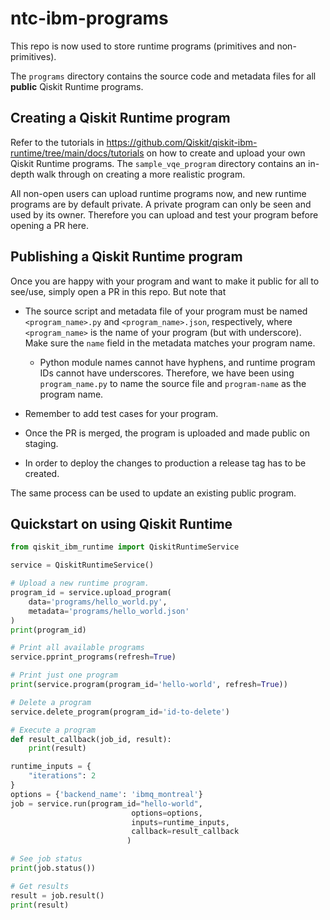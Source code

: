 # ntc-ibm-programs

This repo is now used to store runtime programs (primitives and non-primitives).

The `programs` directory contains the source code and metadata files for all **public** Qiskit Runtime
programs.

## Creating a Qiskit Runtime program

Refer to the tutorials in https://github.com/Qiskit/qiskit-ibm-runtime/tree/main/docs/tutorials
on how to create and upload your own Qiskit Runtime programs. The `sample_vqe_program` directory
contains an in-depth walk through on creating a more realistic program.

All non-open users can upload runtime programs now, and new runtime programs are by default private.
A private program can only be seen and used by its owner. Therefore you can upload and
test your program before opening a PR here.

## Publishing a Qiskit Runtime program

Once you are happy with your program and want to make it public for all to see/use, simply open
a PR in this repo. But note that

- The source script and metadata file of your program must be named `<program_name>.py` and
`<program_name>.json`, respectively, where `<program_name>` is the name of your program (but with
 underscore). Make sure the `name` field in the metadata matches your program name.

    - Python module names cannot have hyphens, and runtime program IDs cannot have underscores. Therefore,
    we have been using `program_name.py` to name the source file and `program-name` as the program name.

- Remember to add test cases for your program.

- Once the PR is merged, the program is uploaded and made public on staging.

- In order to deploy the changes to production a release tag has to be created.

The same process can be used to update an existing public program.

## Quickstart on using Qiskit Runtime

```python
from qiskit_ibm_runtime import QiskitRuntimeService

service = QiskitRuntimeService()

# Upload a new runtime program.
program_id = service.upload_program(
    data='programs/hello_world.py',
    metadata='programs/hello_world.json'
)
print(program_id)

# Print all available programs
service.pprint_programs(refresh=True)

# Print just one program
print(service.program(program_id='hello-world', refresh=True))

# Delete a program
service.delete_program(program_id='id-to-delete')

# Execute a program
def result_callback(job_id, result):
    print(result)

runtime_inputs = {
    "iterations": 2
}
options = {'backend_name': 'ibmq_montreal'}
job = service.run(program_id="hello-world",
                           options=options,
                           inputs=runtime_inputs,
                           callback=result_callback
                          )

# See job status
print(job.status())

# Get results
result = job.result()
print(result)
```
